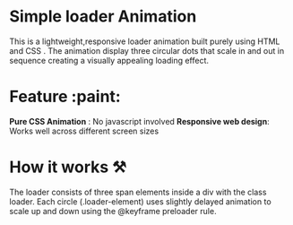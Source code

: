 # Simple loader Animation
This is a lightweight,responsive loader animation built purely using HTML and CSS . The animation display three circular dots
that scale in and out in sequence creating a visually appealing loading effect.

# Feature :paint:
**Pure CSS Animation** : No javascript involved
**Responsive web design**: Works well across different screen sizes

# How it works ⚒️ 
The loader consists of three span elements inside a div with the class loader. Each circle (.loader-element) uses slightly delayed
animation to scale up and down using the @keyframe preloader rule.

